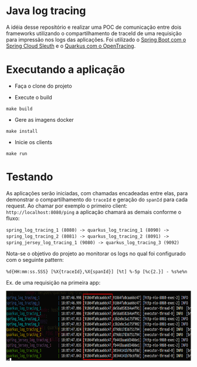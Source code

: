 # Java log tracing

A idéia desse reposítório e realizar uma POC de comunicação entre dois frameworks utilizando o compartilhamento de traceId de uma requisição para impressão nos logs das aplicações. Foi utilizado o [Spring Boot com o Spring Cloud Sleuth](https://spring.io/projects/spring-cloud-sleuth) e o [Quarkus com o OpenTracing](quarkus.io/guides/opentracing).

# Executando a aplicação

- Faça o clone do projeto

- Execute o build

```
make build
```

- Gere as imagens docker

```
make install
```

- Inicie os clients

```
make run
```

# Testando

As aplicações serão iniciadas, com chamadas encadeadas entre elas, para demonstrar o compartilhamento do `traceId` e geração do `spanId` para cada request.
Ao chamar por exemplo o primeiro client: `http://localhost:8080/ping` a aplicação chamará as demais conforme o fluxo:

`spring_log_tracing_1 (8080) -> quarkus_log_tracing_1 (8090) -> spring_log_tracing_2 (8081) -> quarkus_log_tracing_2 (8091) -> spring_jersey_log_tracing_1 (9080) -> quarkus_log_tracing_3 (9092)`

Nota-se o objetivo do projeto ao monitorar os logs no qual foi configurado com o seguinte pattern:

`%d{HH:mm:ss.SSS} [%X{traceId},%X{spanId}] [%t] %-5p [%c{2.}] - %s%e%n`

Ex. de uma requisição na primeira app:

<p align="left">
    <img src="log-tracing.png" height="190">
</p>

